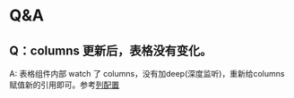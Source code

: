 # Q&A

## Q：columns 更新后，表格没有变化。
A: 表格组件内部 watch 了 columns，没有加deep(深度监听)，重新给columns赋值新的引用即可。参考[列配置](http://localhost:5173/stk-table-vue/main/api/stk-table-column.html)

